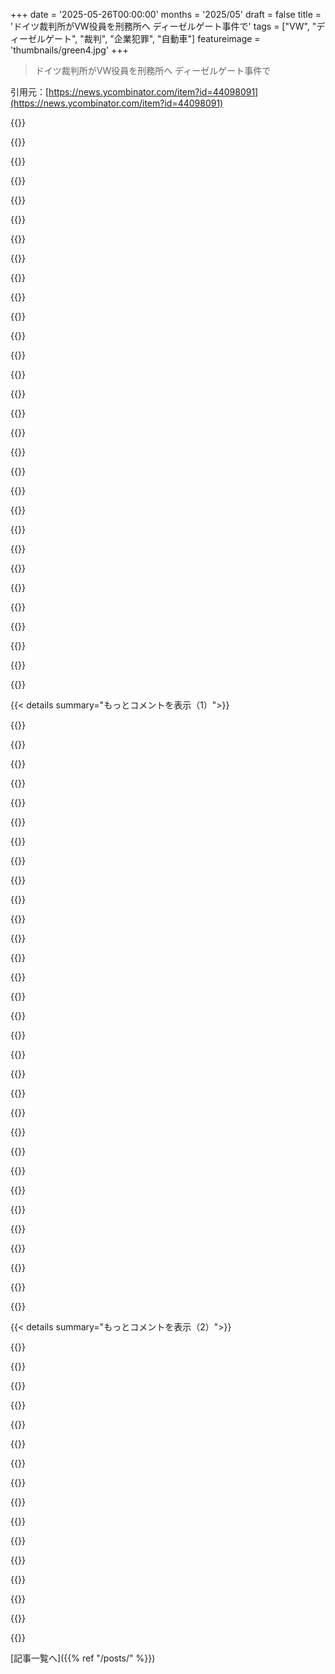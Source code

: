 +++
date = '2025-05-26T00:00:00'
months = '2025/05'
draft = false
title = 'ドイツ裁判所がVW役員を刑務所へ ディーゼルゲート事件で'
tags = ["VW", "ディーゼルゲート", "裁判", "企業犯罪", "自動車"]
featureimage = 'thumbnails/green4.jpg'
+++

> ドイツ裁判所がVW役員を刑務所へ ディーゼルゲート事件で

引用元：[https://news.ycombinator.com/item?id=44098091](https://news.ycombinator.com/item?id=44098091)




{{<matomeQuote body="ドイツすごいね！でも企業の悪い行いがこんな風に罰されるのホント稀だわ。会社から１万ポンド盗んだら多分長いこと刑務所行きなのに、会社始めて顧客や税金から何十億もかすめても大概お咎めなし。2008年の金融危機で銀行家を投獄したのアイスランドだけだと思う。COVID中の大規模な汚職や暴利で誰か責任取る人、イギリス政府から出るのまだ待ってるんだよね。" userName="hermitcrab" createdAt="2025/05/26 15:39:25" color="">}}




{{<matomeQuote body="SBFは刑務所にいるじゃん。だからたまにはこういうことあるんだよ。" userName="SoftTalker" createdAt="2025/05/26 16:15:53" color="">}}




{{<matomeQuote body="問題はさ、VWっていうドイツ企業が、もっとヤバいことやっても罰されないUSの競合他社にこれから負かされちゃうかってことだよね。" userName="izacus" createdAt="2025/05/26 16:06:39" color="">}}




{{<matomeQuote body="いつもこういうのって投資家から盗んだ時だけ起きるんだよ。消費者から盗むのは別にいいんだってさ。" userName="jxjnskkzxxhx" createdAt="2025/05/26 16:17:50" color="">}}




{{<matomeQuote body="VWが排ガス不正やめさせられてから何年か経つけど、この間にUSの競合に負かされた？そんなニュースは見てないけどな。" userName="lucianbr" createdAt="2025/05/26 16:19:26" color="">}}




{{<matomeQuote body="従業員から盗むのはUSでは普通のビジネスだよ。2021年から2023年でUSの労働者のために15億ドル分の未払い賃金が戻されたけどさ、戻らなかった分どんだけいると思う？こういうのって、行動する力がない人とか、ほんの少しのお金でも超必要な人から盗まれるんだ。社会が弱い人たちと権力者をどう扱うかで、その社会がどんなもんかよくわかるよね。https://www.epi.org/publication/wage-theft-2021-23/" userName="_DeadFred_" createdAt="2025/05/26 16:40:59" color="">}}




{{<matomeQuote body="彼らはスキャンダルの元だったdiesel enginesをもうやめた感じだよね。環境基準クリアするdieselって作るの無理だってわかったし。残念だけどね、だってdiesel効率良いのに。損してるのは消費者だし。でもVWは今でも主要な自動車メーカーだよ。むしろUSの会社の方がヨーロッパ市場失ってるかも。Fordとか一番売れてたFocusやめたし、UKだとTesla以外で唯一のUSブランドだよ。" userName="FridayoLeary" createdAt="2025/05/26 16:29:22" color="#ff33a1">}}




{{<matomeQuote body="なんでかっていうと、デカい会社だと責任とか説明責任が広いとこに薄まっちゃって消えちゃうから、結局みんなお咎めなしになるんだよ。" userName="FirmwareBurner" createdAt="2025/05/26 15:41:12" color="">}}




{{<matomeQuote body="それは盗みじゃないって。もし従業員が頼まれた仕事全部やって、評価もパスしてるなら、あんたが言ってるのは雇用主が従業員をうまく使えてないってことだよ。" userName="Teever" createdAt="2025/05/26 17:03:43" color="">}}




{{<matomeQuote body="消費者は息しなきゃいけないんだしなー。個人的にはディーゼルエンジンなくなっても全然オッケーなんだけどね。USじゃ”rolling coal”のためにエンジンいじってるアホどもすらどうにもできないんだぜ。" userName="amanaplanacanal" createdAt="2025/05/26 17:11:24" color="">}}




{{<matomeQuote body="窃（Steal）钩（hook）者（people）诛（gets a death sentence）窃（Steal）国（country）者（people）侯（gets to be the king）" userName="ferguess_k" createdAt="2025/05/26 16:53:14" color="#785bff">}}




{{<matomeQuote body="いや、正直言って、だいたい金持ちってほとんどの場合法律より上にいるだけなんだよね。" userName="fanwood" createdAt="2025/05/26 15:43:47" color="">}}




{{<matomeQuote body="まあ、みんな知っての通り、責任追及ってイノベーションの邪魔になるんだよね。俺のリバタリアンの友達はみんな、道徳を法律で縛るより民営化する方がいいって言ってるよ。" userName="kunzhi" createdAt="2025/05/26 16:07:40" color="">}}




{{<matomeQuote body="もし権力者たちが恐れを知っていたら、もっとマトモになるだろうね。" userName="jxjnskkzxxhx" createdAt="2025/05/26 16:17:09" color="">}}




{{<matomeQuote body="結局CEOが責任者だよ。個人的にはCEOが知ってたかどうかはどうでもいい。知らなかったなら、その会社にはガバナンスの問題があって、それこそCEOの全責任だからね。WirecardのCEOは2020年から逮捕されてて、あと10年は入ってるんじゃないかな。" userName="aeyes" createdAt="2025/05/26 16:11:07" color="#ff5c5c">}}




{{<matomeQuote body="ディーゼルエンジンなしに近代戦争はできないんだ。戦場近くまであのトラックは自分で走らないからね（それに、戦時中の電気トラックはひどいアイデアだし、ガソリン車は効率悪いし同じトルクも出せない）。" userName="paganel" createdAt="2025/05/26 17:27:24" color="">}}




{{<matomeQuote body="これ、「中国語のことわざで言うと…」みたいな一文が抜けてない？" userName="OJFord" createdAt="2025/05/26 17:43:23" color="">}}




{{<matomeQuote body="金持ちは会社を盾にして個人責任を逃れるんだ。会社がやったことにして、「俺が盗んだんじゃない、会社がやったんだ、お前が契約読まなかったのが悪い」って言う。会社は罰せられても、結局当人は責任逃れ。”さあ、ゴルフでも見ろ”みたいな感じ。" userName="FirmwareBurner" createdAt="2025/05/26 15:44:52" color="#ff5733">}}




{{<matomeQuote body="罰則は弱い罰金じゃなくて、政府が一部株を保有する形にすべきって案がここで出てたな。それだと会社から資金が吸い上げられて「罰するには大きすぎる」重要な国内企業を痛めつけるリスクもない。代わりに、株主価値を希薄化して、会社のオーナーに直接影響を与えるんだ。それに政府に会社の内側に入り込む場所を与えることになるんだけど、それはどの会社も嫌がるだろうね。もし会社が変わらなければ、最終的にオーナーは所有権を失うことになる。" userName="_DeadFred_" createdAt="2025/05/26 16:45:19" color="#ff5c5c">}}




{{<matomeQuote body="会社が何十億も盗んだら、会社全体が責任あって利益を得てる。役員だけじゃなく、全従業員、全株主も罰せられるべきだ。一番公平なのは会社に巨額の罰金を科すこと。利益を叩くのが一番効く。CEOを刑務所に入れても、それは単なる従業員で、会社全体が腐敗してたらスケープゴートを見つけるだけ。大きな利益のためにリスクを負うような人間がCEOになるだけかもしれないし、何も解決しない。CEO個人の責任を問うなら、彼が会社や株主を騙した場合だけかな。" userName="GuB-42" createdAt="2025/05/26 20:19:49" color="#45d325">}}




{{<matomeQuote body="たとえ仕事ができなくても、それは労働者の窃盗じゃない。パフォーマンスの管理は会社の責任だ。従業員が盗むのは時間を盗む場合だけ。給与所得者は時間給じゃないから時間を盗めない。雇用主は都合よく考えすぎ。仕事が下手なのは窃盗じゃなくて、ただの無能だよ。" userName="const_cast" createdAt="2025/05/26 20:23:47" color="">}}




{{<matomeQuote body="控えめに見て、2022年のアメリカGDPは26兆ドル。賃金窃盗額を26億ドルとしても、GDPのたった0.01％だ。これは背景ノイズか誤差レベル。もっと正確に見積もっても約0.002％にしかならない。「普通のビジネス」って言っても、そんなに大きな規模じゃないってことだ。" userName="throwpoaster" createdAt="2025/05/26 17:24:37" color="">}}




{{<matomeQuote body="たぶん彼が言いたかったのはこれだと思うよ：<br>窃钩者誅，窃国者侯<br>qiègōuzhě zhū, qièguózhě hóu<br>ベルトの留め金を盗む者は命をもって償うが、国を盗む者は封建領主になる。<br>そう、これは中国の故事成語だよ。" userName="docsaintly" createdAt="2025/05/26 17:52:41" color="#785bff">}}




{{<matomeQuote body="これは本当に真実味のある素晴らしい故事成語だね．Similar to Paul Getty’s quote, 「銀行に100ドル借りてるなら，それはお前の問題だ．銀行に1億ドル借りてるなら，それは銀行の問題だ．」っていう名言に似てる．でもこの場合は，もっとずっと深く，暗いね．" userName="echelon" createdAt="2025/05/26 18:15:05" color="#ff5c5c">}}




{{<matomeQuote body="Matt Levine：”金融がこれほど重視されるのがすごく変だと思う．いろんな事例は，我々が市民として，あるいは人間として汚染から守られる権利はないことを示唆している．別の事例は，我々が市民として真実を知らされる権利はないことを示唆している（これは本当だ！）．むしろ，それぞれの場合で，我々は株主として嘘から守られる権利があるだけだ．汚染や政治的な不正の大きな害は，我々が所有する会社の株価を下げる可能性があることだ．”" userName="tyre" createdAt="2025/05/26 17:56:47" color="#ff33a1">}}




{{<matomeQuote body="スペインでも同じだよ。ニワトリ一羽盗んだら重罪なのに、何百万も盗んだら’立派な’ビジネスマンさ。" userName="anthk" createdAt="2025/05/26 18:27:51" color="">}}




{{<matomeQuote body="元記事は、USの連邦裁判所で2017年に有罪判決を受けたVW役員（Oliver SchmidtやJames Liang）の名前出してないんだよね。Oliver SchmidtはUSで3.5年くらい服役して釈放された。James Liangも協力して2019年に釈放されたみたい。たしかUSの検察官が2017年にトップの役員たちを起訴したんだけど、ドイツ政府が引き渡しを拒否したんだよね。Oliver Schmidtはスキャンダル後にうっかりUSに行ったせいで逮捕・裁判されたんだ。" userName="hollerith" createdAt="2025/05/26 15:49:04" color="#ff5733">}}




{{<matomeQuote body="Deutsche Welleの記事にもう少し詳しい情報とCEOの話があるよ。記事によるとCEOは健康上の問題で訴訟が中断してるみたい。また再開するかもしれないけど、今は不明だって。もう78歳だしね。" userName="jillesvangurp" createdAt="2025/05/26 16:09:34" color="#ff33a1">}}




{{<matomeQuote body="VWの不正事件は10年前の2015年に発覚したんだよ。78歳じゃ起訴できないって言うなら、ドイツは10年前の68歳の時に起訴すべきだったんだ。その代わり、ドイツは2017年に彼をUSに引き渡して裁判にかけるのを拒否したんだよね。" userName="bhelkey" createdAt="2025/05/26 18:11:45" color="#38d3d3">}}




{{<matomeQuote body="多くの国は自国民の引き渡しを法的に認めてないんだ。ドイツでは、通常は他のEU諸国への引き渡ししか認められてないから、ドイツ政府の選択肢はかなり限られてたんだよ。" userName="ratatoskrt" createdAt="2025/05/26 19:52:09" color="#ff33a1">}}




{{< details summary="もっとコメントを表示（1）">}}

{{<matomeQuote body="この記事の方が詳しいんだけど、どこにも役員の名前は出てないね（多分メディア法の違いかな）。”ディーゼルエンジン開発の元ヘッドは禁固4年半。ドライブエレクトロニクスの元ヘッドは禁固2年7ヶ月。最高位の被告であるVWブランド開発ボードの元メンバーは執行猶予1年3ヶ月。元部門ヘッドは執行猶予1年10ヶ月。”ってある。C suiteには全然届いてない感じだね。" userName="throwaway81523" createdAt="2025/05/26 17:39:21" color="#ff5733">}}




{{<matomeQuote body="’C suiteには全然届いてない感じだね’って言うけど、君が引用してる部分を見ると、執行猶予になったのはCTOだったし、CEOの裁判はまだ係争中って書いてあるよ。ボードのヘッドも起訴されたけど、有罪にはならなかっただけ。" userName="constantcrying" createdAt="2025/05/26 20:23:25" color="">}}




{{<matomeQuote body="で、一人のエンジニアがアメリカに休暇で行っちゃったんだ。おめでとう、外国で7年間の刑務所生活を勝ち取ったね！" userName="Tomte" createdAt="2025/05/26 15:48:19" color="#ff5733">}}




{{<matomeQuote body="しかも、よりによって男子トイレで逮捕だってさ！" userName="xrd" createdAt="2025/05/26 17:34:29" color="">}}




{{<matomeQuote body="空港のバスルームで捕まる容疑としては、”Conspiracy to defraud the United States”の方が、とあるSenatorみたいに”wide stance”で捕まるよりかはまだ体面が保てるよね。" userName="kotaKat" createdAt="2025/05/26 20:42:25" color="">}}




{{<matomeQuote body="あの wikipedia の記事、ひどすぎだろ マジかよ。”pawn sacrifice”だって？！”" userName="keeganpoppen" createdAt="2025/05/26 18:18:26" color="">}}




{{<matomeQuote body="”Bauernopfer”（German for ”pawn sacrifice” のことね）は、German では ”大物を助けるために取るに足らない誰かを犠牲にすること” っていうよくある言い方なんだよ。<br>だから、English の翻訳は機械翻訳かもね。元の German だと、その言葉はめちゃくちゃ意味が通じるし、明確な意味を持ってるんだ。" userName="fch42" createdAt="2025/05/26 18:48:55" color="#ff33a1">}}




{{<matomeQuote body="ネイティブじゃないけど、そういうケースで ”sacrificial pawn” って言葉が映画とかシリーズで使われてるの聞いたことあるな。" userName="tanewishly" createdAt="2025/05/27 12:50:29" color="">}}




{{<matomeQuote body="https://www.dict.cc/?s=bauernopfer" userName="arendtio" createdAt="2025/06/01 14:46:31" color="">}}




{{<matomeQuote body="逆だよ、彼は US を拠点にしてて、Germany にバケーションに行ったんだ。" userName="mschuster91" createdAt="2025/05/26 15:59:34" color="#ff5733">}}




{{<matomeQuote body="彼は US で働いてたけど、US で起訴されて逮捕された時はもう Wolfsburg に戻ってて、バケーションは Florida だったんだ。<br>English Wikipedia の記事はその辺りがめちゃくちゃ分かりにくいね。" userName="Tomte" createdAt="2025/05/26 16:03:10" color="#45d325">}}




{{<matomeQuote body="それ何か情報源ある？<br>CNN の報道によると、彼は Florida にバケーション中で、Germany 行きの飛行機を待ってる空港で逮捕されたらしいよ ［1］。<br>［1］ https://money.cnn.com/2017/03/17/news/companies/volkswagen-e..." userName="bhelkey" createdAt="2025/05/26 18:16:54" color="#ff33a1">}}




{{<matomeQuote body="でも彼は German の国民なんだよね。ちょっと状況がややこしいな。" userName="dehugger" createdAt="2025/05/26 16:03:36" color="">}}




{{<matomeQuote body="これはマジで勝利だと思うね。個人の責任こそ、企業にちゃんと責任を取らせる方法だよ。<br>法を破っても会社が罰金を払うだけで済むうちは、幹部にとっては経理上の問題でしかないけど、刑務所に行くリスクが出てきたら、彼らにとって法的な問題になるから、実際に対処するようになるんだ。" userName="FirmwareBurner" createdAt="2025/05/26 15:39:06" color="#785bff">}}




{{<matomeQuote body="見出しには ”execs” って書いてあるけど、取締役会のメンバーが刑務所行きになったとは見えないな。CEO の Martin Winterkorn なんかは、ほぼ完全に起訴を免れてるし。" userName="Drunk_Engineer" createdAt="2025/05/26 17:22:06" color="#38d3d3">}}




{{<matomeQuote body="役員が組織犯罪とかECUの詳しいことまで知ってた可能性は低いんじゃないかな（ゼロじゃないけど）。何万人の従業員の行動を役員が責任取れるかな？知ってて許可してないなら無理でしょ。一番得するのは昇進とかボーナスとか貰える偉い人だと思う。うちの国の元首相は破産した会社の役員で600万ドルの罰金くらったよ。刑務所じゃなかったけど、大金持ちじゃない人にはキツい罰だよね。" userName="teruakohatu" createdAt="2025/05/26 17:45:08" color="#ff5733">}}




{{<matomeQuote body="役員が何万人の行動に責任取れるかって話だけど、もし「できる」ってんなら、そりゃちゃんと監視したり報告させたり、悪いことしない部下を雇うように頑張るインセンティブになるよね。実際、役員にデカい保証金を積ませて、会社が悪いことしたら没収するっていうのもアリかも。Real Madridの会長も確か57Mユーロの保証金がいるらしいよ。" userName="NunoSempere" createdAt="2025/05/27 11:21:22" color="#ff5733">}}




{{<matomeQuote body="少なくとも一定期間は役員になれないようにすべきだね。" userName="triceratops" createdAt="2025/05/26 17:55:26" color="">}}




{{<matomeQuote body="なんで？もし彼らが何も悪くないし、ヤバいことなんて何も知らなかったとしたらさ。USとかEUみたいな欧米で、こういう起訴ってマジで珍しいんだよ。" userName="s1artibartfast" createdAt="2025/05/27 05:33:40" color="">}}




{{<matomeQuote body="知ってるべきだったからだよ。それを仕事にすべきだったんだ。ワザと見て見ぬふりするのは、法律的に通用する言い訳にはならないはず。" userName="Doxin" createdAt="2025/05/27 07:14:57" color="#38d3d3">}}




{{<matomeQuote body="ワザとじゃなくてもだよ。役員の役目は監視じゃん。経営陣が役員にバレずに違法行為できちゃうなら、役員は役立たずってことだ。まあ、無能なだけで刑務所行きはおかしいけど、少なくとも数年は役員になれないようにすべきだね。" userName="triceratops" createdAt="2025/05/27 13:02:01" color="#ff5733">}}




{{<matomeQuote body="他の人への見せしめだよ。会社で悪いことやってて役員が知らないなら、これからの役員はちゃんと情報集めるようになるだろうね。" userName="triceratops" createdAt="2025/05/27 12:54:45" color="">}}




{{<matomeQuote body="でも役員が刑務所入るなんて見たことないけどな。開発のトップで役員だった人は執行猶予だったし。CEOのMartin Winterkornはほとんど起訴されてないってマジ？どういうこと？" userName="constantcrying" createdAt="2025/05/26 20:25:26" color="#ff33a1">}}




{{<matomeQuote body="執行猶予ね…刑務所じゃないじゃん。Winterkornはずっと裁判を延期させまくってたんだよ。もうすぐ80歳だから、重い罰を受けることはないだろうね。" userName="Drunk_Engineer" createdAt="2025/05/26 23:39:16" color="#ff33a1">}}




{{<matomeQuote body="USは2017年にMartin Winterkornとか7人の偉い人たちを起訴したんだよ。でもこの7人はドイツからUSに引き渡されて裁判を受けることはなかったんだ。" userName="bhelkey" createdAt="2025/05/26 17:54:31" color="#38d3d3">}}




{{<matomeQuote body="ドイツがドイツ国民をUSAに引き渡すのが合法だったかのように、ここで繰り返してるね" userName="watwut" createdAt="2025/05/27 08:39:44" color="">}}




{{<matomeQuote body="ディーゼルエンジン開発のトップとパワートレイン電子担当のトップが刑務所行きか。<br>CEO2人と会長は無罪だったんだな。" userName="Animats" createdAt="2025/05/26 18:21:24" color="#45d325">}}




{{<matomeQuote body="こういうの見れるのは良いね。スキャンダルが明るみに出ても、その後の経過はあまり聞かないことが多いから。長いし退屈だけど、最後には価値があるんだ。その後の経過がないと、世間は「結局逃げ切ったのか」って感じるし、実際そうなることも。罰則が見られないと犯罪を助長してるかもね。ニュースの一面のどうでもいい内容より、こういうニュースの方が読みたいわ。" userName="godelski" createdAt="2025/05/26 18:00:55" color="">}}




{{<matomeQuote body="広告なしで読むならこっちのソースの方が良いよ： https://www.occrp.org/en/news/former-vw-managers-sentenced-o..." userName="Improvement" createdAt="2025/05/26 17:20:27" color="#38d3d3">}}




{{<matomeQuote body="確かBoschのECUsに入ってたファームウェアだったと思うよ。" userName="k4rli" createdAt="2025/05/26 17:58:59" color="">}}

{{</details>}}




{{< details summary="もっとコメントを表示（2）">}}

{{<matomeQuote body="ECUsっていうエンジン制御するコンピューターが、テストされてる状況を検知して動作を変えるようにプログラムされてたんだよ。" userName="constantcrying" createdAt="2025/05/26 20:27:11" color="#ff5733">}}




{{<matomeQuote body="＞裁判所は元役員2名に数年の懲役判決を下した…ここ誰かGerman分かる？　”several”っていう数字の良い訳が見つからなくて。" userName="WrongOnInternet" createdAt="2025/05/26 18:16:03" color="">}}




{{<matomeQuote body="（数字のことだよね？）<br>懲役刑は元開発責任者が4年半、元電子責任者が2年7ヶ月だよ。<br>執行猶予は元Chief R&D Officerが1年3ヶ月、別部署のトップが1年1年10ヶ月。<br>さらに31人が裁判対象らしい。（＋Winterkornも健康問題で無理そうだけどね）" userName="detaro" createdAt="2025/05/26 18:22:31" color="#45d325">}}




{{<matomeQuote body="うん、記事書いた人が面倒くさがってやらなかったジャーナリズムをやってくれてありがとう。" userName="WrongOnInternet" createdAt="2025/05/26 18:46:17" color="">}}




{{<matomeQuote body="これが普通になったら、やっと世の中変わり始めるかもね。会社のスーツ着て法律破るのが、兵士とか市民が法律破るのと変わらないってことにならないと。企業はずっと前から俺たちに戦争犯罪みたいなことしてるじゃん。" userName="Mistletoe" createdAt="2025/05/26 16:18:20" color="">}}




{{<matomeQuote body="やっとか！ German engineeringの評判のためにも、せめてこれくらいはしないとね。［もし捕まったら：MBAをバーベキューの火にくべろ］" userName="B1FF_PSUVM" createdAt="2025/05/26 18:12:07" color="">}}




{{<matomeQuote body="＃皮肉<br>それって、VolkswagenのSouthern Europeanのエンジニアたちのせいじゃなかったってこと？<br>＃皮肉" userName="DrNosferatu" createdAt="2025/05/26 20:04:50" color="">}}




{{<matomeQuote body="俺が知ってるエンジニア2人はこうなったよ：<br>James Liangは40ヶ月<br>Schmidtは84ヶ月判決<br>そんで役員たちは<br>Jens Hadlerは刑務所4年半<br>Hanno Jeldenは2年7ヶ月<br>検察はまだ捜査中で、もっと色々突き止めようとしてるみたい。これってVW内の広範な共謀みたいだね。" userName="PaulKeeble" createdAt="2025/05/26 17:44:02" color="#ff5733">}}




{{<matomeQuote body="主要株主たちはどうなの？たぶん、彼らは全然知らなくて、求められた通りVWが利益を出した時にただ喜んでただけ、ってことだよね。" userName="jacknews" createdAt="2025/05/26 15:58:31" color="">}}




{{<matomeQuote body="それが”limited company”の”limited”が意味するところだよ。取締役とか経営陣を責めるのはもちろん良いけど、それ以上は難しいよね。" userName="triceratops" createdAt="2025/05/26 17:56:08" color="">}}




{{<matomeQuote body="＞たぶん、彼らは全然知らなくて、求められた通りVWが利益を出した時にただ喜んでただけ、ってことだよね。<br>lower Saxonyの政府だろうとUAEだろうとPorsche Piech familyだろうと、これを知ってたなんて信じるのは正直バカげてるよ。" userName="constantcrying" createdAt="2025/05/26 20:30:17" color="">}}




{{<matomeQuote body="罰金の代わりに、法律破った会社には政府が所有権の一部を持つべきだよ（そうすれば所有権が薄まってオーナーに直接影響出るでしょ）。そうすることで、罰は株主やオーナーに響くけど、社会が機能し続けられるように企業の保護は保たれるんだ。" userName="_DeadFred_" createdAt="2025/05/26 16:48:40" color="#38d3d3">}}




{{<matomeQuote body="あと、EcuadorでのChevronみたいなひどい振る舞いに対しては、政府が会社を百万個の使い物にならない破片に切り刻んで売り飛ばして、株主価値を完全に破壊すべきだね。誰か個人に対する死刑を廃止して、企業に対する死刑を作るための投票の機会をくれないかなあ。" userName="jeffrallen" createdAt="2025/05/26 18:29:08" color="#ff5733">}}




{{<matomeQuote body="EcuadorのChevronの話は、企業の不正行為の議論がいかに難しいかの良い例だよ。Chevronは判決が腐敗と賄賂によるものだと主張して成功してるんだけど、石油会社は人気ないから、多くの人はChevronが悪くて、腐敗に関わった弁護士が正しいって思い込んじゃうんだ。" userName="SpicyLemonZest" createdAt="2025/05/26 21:59:21" color="#785bff">}}




{{<matomeQuote body="まあ、たった10年しかかからなかったね" userName="animitronix" createdAt="2025/05/28 04:09:42" color="">}}

{{</details>}}



[記事一覧へ]({{% ref "/posts/" %}})
